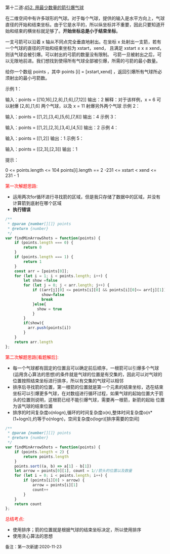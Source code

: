 第十二道:[452. 用最少数量的箭引爆气球](https://leetcode-cn.com/problems/minimum-number-of-arrows-to-burst-balloons/)

在二维空间中有许多球形的气球。对于每个气球，提供的输入是水平方向上，气球直径的开始和结束坐标。由于它是水平的，所以纵坐标并不重要，因此只要知道开始和结束的横坐标就足够了。**开始坐标总是小于结束坐标**。

一支弓箭可以沿着 x 轴从不同点完全垂直地射出。在坐标 x 处射出一支箭，若有一个气球的直径的开始和结束坐标为 xstart，xend， 且满足  xstart ≤ x ≤ xend，则该气球会被引爆。可以射出的弓箭的数量没有限制。 弓箭一旦被射出之后，可以无限地前进。我们想找到使得所有气球全部被引爆，所需的弓箭的最小数量。

给你一个数组 points ，其中 points [i] = [xstart,xend] ，返回引爆所有气球所必须射出的最小弓箭数。


示例 1：

输入：points = [[10,16],[2,8],[1,6],[7,12]]
输出：2
解释：对于该样例，x = 6 可以射爆 [2,8],[1,6] 两个气球，以及 x = 11 射爆另外两个气球
示例 2：

输入：points = [[1,2],[3,4],[5,6],[7,8]]
输出：4
示例 3：

输入：points = [[1,2],[2,3],[3,4],[4,5]]
输出：2
示例 4：

输入：points = [[1,2]]
输出：1
示例 5：

输入：points = [[2,3],[2,3]]
输出：1


提示：

0 <= points.length <= 104
points[i].length == 2
-231 <= xstart < xend <= 231 - 1

<font color="red">第一次解题思路:</font>

- 运用两次for循环进行寻找箭的区域，但是我只存储了数据中的区域，并没有计算箭到底射在哪个区域
- **执行错误**

```javascript
/**
 * @param {number[][]} points
 * @return {number}
 */
var findMinArrowShots = function(points) {
    if (points.length === 0) {
        return 0
    }
    if (points.length === 1) {
        return 1
    }
    const arr = [points[0]];
    for (let i = 1; i < points.length; i++) {
        let show =false
        for (let j = 0; j < arr.length; j++) {
            if ((arr[j][0] <= points[i][0] && points[i][0]<= arr[j][1]) || (arr[j][0] <= points[i][1] && points[i][1] <= arr[j][1]) || (points[i][0]<=arr[j][0] && arr[j][1]<=points[i][1])) {
                show=false
                break
            }else{
              show = true
            }
        }
        if(show){
          arr.push(points[i])
        }
    }
    return arr.length
};
```

<font color="red">第二次解题思路[看题解后]:</font>

- 每一个气球都有固定的位置且可以确定前后顺序，一根箭可以引爆多个气球(运用贪心算法的思想)的条件就是气球的位置是有交集的，因此可以对气球的位置按照结束坐标进行排序，所以有交集的气球可以相邻
- 排序后寻找箭的位置，第一根箭的位置就是第一个元素的结束坐标，选在结束坐标可以引爆更多气球，在对数组进行循环过程，如果气球的起始位置大于箭头的位置则说明，这根箭已经不能引爆气球，需要再一根箭，新箭的起始 位置为该气球的结束位置
- 排序的时间复杂度o(nlogn),循环的时间复杂度o(n),整体时间复杂度o(n*(1+logn)),约等于o(nlogn)，空间复杂度o(logn)[排序需要的空间]

```javascript
/**
 * @param {number[][]} points
 * @return {number}
 */
var findMinArrowShots = function(points) {
    if (points.length < 2) {
        return points.length
    }
    points.sort((a, b) => a[1] - b[1])
    let arrow = points[0][1], count = 1//箭头的位置以及数量
    for (let i = 0; i < points.length; i++) {
        if (points[i][0] > arrow) {
            arrow = points[i][1]
            count++
        }
    }
    return count
};
```

<font color="red">总结考点:</font>

- 使用排序；箭的位置就是根据气球的结束坐标决定，所以使用排序
- 使用贪心算法的思想

<font size="2">备注：第一次新建:2020-11-23</font>

